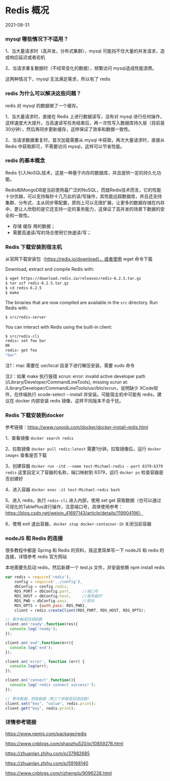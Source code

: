 # Redis 概况

2021-08-31

### mysql 哪些情况下不适用？

1、当大量请求时（高并发，分布式集群），mysql 可能挡不住大量的并发请求，造成响应延迟或者宕机

2、当请求重复数据时（不经常变化的数据），频繁访问 mysql造成性能浪费。

这两种情况下，mysql 无法满足需求，所以有了 redis

### redis 为什么可以解决这些问题？

redis 对 mysql 的数据做了一个缓存。

1、当大量请求时，直接在 Redis 上进行数据读写，没有对 mysql 进行任何操作，这样速度大大提升。当高速读写任务结束后，再一次性写入数据库持久层（目前是30分钟），然后再同步更新缓存，这样保证了效率和数据一致性。

2、当请求数据重复时，首次加载需要从 mysql 中获取，再次大量请求时，直接从 Redis 中获取即可，不需要访问 mysql，这样可以节省性能。

### redis 的基本概念

Redis 引入NoSQL技术，这是一种基于内存的数据库，并且提供一定的持久化功能。

Redis和MongoDB是当前使用最广泛的NoSQL，而就Redis技术而言，它的性能十分优越，可以支持每秒十几万此的读/写操作，其性能远超数据库，并且还支持集群、分布式、主从同步等配置，原则上可以无限扩展，让更多的数据存储在内存中，更让人欣慰的是它还支持一定的事务能力，这保证了高并发的场景下数据的安全和一致性。

- 存储 缓存 用的数据；
- 需要高速读/写的场合使用它快速读/写；

### Redis 下载安装到宿主机

从官网下载安装包（https://redis.io/download），或者使用 wget 命令下载

Download, extract and compile Redis with:

```bash
$ wget https://download.redis.io/releases/redis-6.2.5.tar.gz
$ tar xzf redis-6.2.5.tar.gz
$ cd redis-6.2.5
$ make
```

The binaries that are now compiled are available in the `src` directory. Run Redis with:

```bash
$ src/redis-server
```

You can interact with Redis using the built-in client:

```bash
$ src/redis-cli
redis> set foo bar
OK
redis> get foo
"bar"
```

注1：mac 需要在 usr/local 目录下进行解压安装，需要 sudo 命令

注2：如果 make 执行报错 xcrun: error: invalid active developer path (/Library/Developer/CommandLineTools), missing xcrun at: /Library/Developer/CommandLineTools/usr/bin/xcrun，说明缺少 XCode软件，在终端执行 xcode-select --install 并安装。可能宿主机中可能有 redis，建议在 docker 内部安装 redis 镜像，这样不同版本不会干扰。

### Redis 下载安装到docker

参考链接：https://www.runoob.com/docker/docker-install-redis.html

1、查看镜像 `docker search redis`

2、拉取镜像 `docker pull redis:latest` 需要1分钟。拉取镜像后，运行 `docker images` 查看是否下载

3、创建容器 `docker run -itd --name test-Michael-redis --port 6379:6379 redis` 这里自定义了容器的名称，端口映射到 6379，运行 `docker ps` 检查容器是否创建好

4、进入容器 `docker exec -it test-Michael-redis bash`

5、进入 redis，执行 `redis-cli` 进入内部，使用 set get 获取数据（也可以通过可视化的TablePlus进行操作，注意端口号，具体使用参考：https://blog.csdn.net/weixin_41697143/article/details/119904196）

6、使用 exit 退出容器，`docker stop docker-container-ID` 关闭当前容器

### nodeJS 和 Redis 的连接

很多教程中都是 Spring 和 Redis 的资料，我这里简单写一下 nodeJS 和 redis 的连接，详情参考 redis 官方网站

本地需要先启动 redis，然后新建一个 test.js 文件，并安装依赖 npm install redis

~~~js
var redis = require('redis'),
    config = require('../config'),
    dbConfig = config.redis,
    RDS_PORT = dbConfig.port,     //端口号
    RDS_HOST = dbConfig.host,     //服务器IP
    RDS_PWD = dbConfig.pass,      //密码
    RDS_OPTS = {auth_pass: RDS_PWD},
    client = redis.createClient(RDS_PORT, RDS_HOST, RDS_OPTS);

// 事件触发回调函数
client.on('ready',function(res){
  console.log('ready');
});

client.on('end',function(err){
  console.log('end');
});

client.on('error', function (err) {
  console.log(err);
});

client.on('connect',function(){
  console.log('redis connect success!');
});

// 更改数据、获取数据（第三个参数是回调函数）
client.set("key", "value", redis.print);
client.get("key", redis.print);
~~~



### 详情参考链接

https://www.npmjs.com/package/redis

https://www.cnblogs.com/shaozhu520/p/10859276.html

https://zhuanlan.zhihu.com/p/37982685

https://zhuanlan.zhihu.com/p/59168140

https://www.cnblogs.com/rjzheng/p/9096228.html
